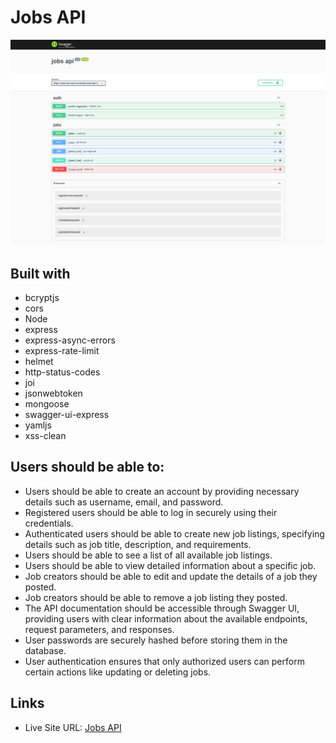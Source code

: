 # Jobs API

![](./screenshot.png)

## Built with

- bcryptjs
- cors
- Node
- express
- express-async-errors
- express-rate-limit
- helmet
- http-status-codes
- joi
- jsonwebtoken
- mongoose
- swagger-ui-express
- yamljs
- xss-clean

## Users should be able to:

- Users should be able to create an account by providing necessary details such as username, email, and password.
- Registered users should be able to log in securely using their credentials.
- Authenticated users should be able to create new job listings, specifying details such as job title, description, and requirements.
- Users should be able to see a list of all available job listings.
- Users should be able to view detailed information about a specific job.
- Job creators should be able to edit and update the details of a job they posted.
- Job creators should be able to remove a job listing they posted.
- The API documentation should be accessible through Swagger UI, providing users with clear information about the available endpoints, request parameters, and responses.
- User passwords are securely hashed before storing them in the database.
- User authentication ensures that only authorized users can perform certain actions like updating or deleting jobs.

## Links

- Live Site URL: [Jobs API](https://jobs-api-uyof.onrender.com/)

